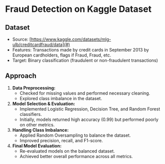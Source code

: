 # Fraud Detection on Kaggle Dataset

## Dataset
- Source: [https://www.kaggle.com/datasets/mlg-ulb/creditcardfraud/data](#)
- Features: Transactions made by credit cards in September 2013 by European cardholders, flags if Fraud, Fraud, etc.
- Target: Binary classification (fraudulent or non-fraudulent transactions)

## Approach
1. **Data Preprocessing:**
   - Checked for missing values and performed necessary cleaning.
   - Explored class imbalance in the dataset.
2. **Model Selection & Evaluation:**
   - Implemented Logistic Regression, Decision Tree, and Random Forest classifiers.
   - Initially, models returned high accuracy (0.99) but performed poorly on other metrics.
3. **Handling Class Imbalance:**
   - Applied Random Oversampling to balance the dataset.
   - Improved precision, recall, and F1-score.
4. **Final Model Evaluation:**
   - Re-evaluated models on the balanced dataset.
   - Achieved better overall performance across all metrics.
